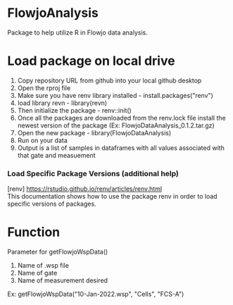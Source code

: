 # FlowjoAnalysis
Package to help utilize R in Flowjo data analysis.

# Load package on local drive
1. Copy repository URL from github into your local github desktop
2. Open the rproj file
3. Make sure you have renv library installed - install.packages("renv")
4. load library revn - library(revn)
5. Then initialize the package - renv::init()
6. Once all the packages are downloaded from the renv.lock file install the newest version of the package (Ex: FlowjoDataAnalysis_0.1.2.tar.gz)
7. Open the new package - library(FlowjoDataAnalysis)
8. Run on your data
9. Output is a list of samples in dataframes with all values associated with that gate and measuement

### Load Specific Package Versions (additional help)
[renv] https://rstudio.github.io/renv/articles/renv.html \
This documentation shows how to use the package renv in order to load specific versions of packages.


# Function
Parameter for getFlowjoWspData()
1. Name of .wsp file
2. Name of gate
3. Name of measurement desired

Ex: getFlowjoWspData("10-Jan-2022.wsp", "Cells", "FCS-A")
